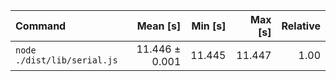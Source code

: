 | Command | Mean [s] | Min [s] | Max [s] | Relative |
|:---|---:|---:|---:|---:|
| `node ./dist/lib/serial.js` | 11.446 ± 0.001 | 11.445 | 11.447 | 1.00 |
